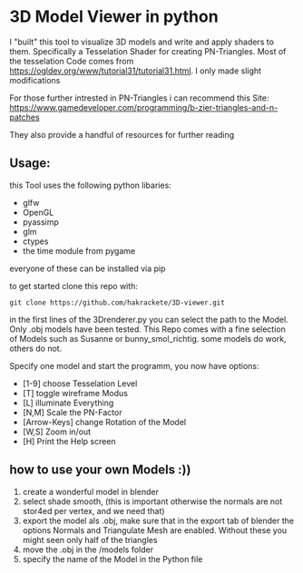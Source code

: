 # 3D Model Viewer in python

I "built" this tool to visualize 3D models and write and apply shaders to them. Specifically a Tesselation Shader for creating PN-Triangles. 
Most of the tesselation Code comes from https://ogldev.org/www/tutorial31/tutorial31.html. I only made slight modifications

For those further intrested in PN-Triangles i can recommend this Site: https://www.gamedeveloper.com/programming/b-zier-triangles-and-n-patches

They also provide a handful of resources for further reading


## Usage:

this Tool uses the following python libaries:
 - glfw
 - OpenGL
 - pyassimp
 - glm
 - ctypes
 - the time module from pygame

everyone of these can be installed via pip

to get started clone this repo with:

```
git clone https://github.com/hakrackete/3D-viewer.git
```

in the first lines of the 3Drenderer.py you can select the path to the Model. Only .obj models have been tested.
This Repo comes with a fine selection of Models such as Susanne or bunny_smol_richtig. some models do work, others do not. 

Specify one model and start the programm, you now have options:
 - [1-9] choose Tesselation Level
 - [T] toggle wireframe Modus
 - [L] illuminate Everything
 - [N,M] Scale the PN-Factor
 - [Arrow-Keys] change Rotation of the Model
 - [W,S] Zoom in/out 
 - [H] Print the Help screen

## how to use your own Models :))
  1. create a wonderful model in blender
  2. select shade smooth, (this is important otherwise the normals are not stor4ed per vertex, and we need that)
  3. export the model als .obj, make sure that in the export tab of blender the options Normals and Triangulate Mesh are enabled. Without these you might seen only half of the triangles
  4. move the .obj in the /models folder
  5. specify the name of the Model in the Python file
